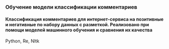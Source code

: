 ### Обучение модели классификации комментариев
#### Классификация комментариев для интернет-сервиса на позитивные и негативные по набору данных с разметкой. Реализовано при помощи моделей машинного обучения и сравнения их качества
Python, Re, Nltk
